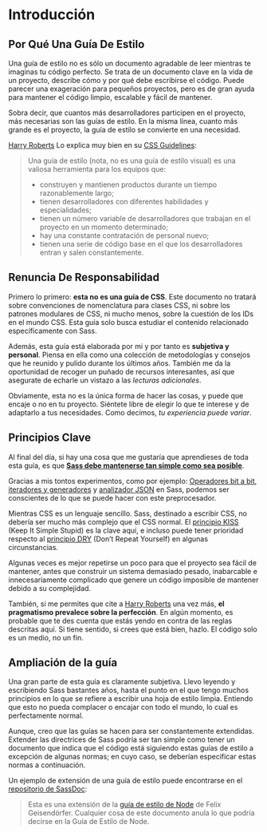
# Introducción

## Por Qué Una Guía De Estilo

Una guía de estilo no es sólo un documento agradable de leer mientras te imaginas tu código perfecto. Se trata de un documento clave en la vida de un proyecto, describe cómo y por qué debe escribirse el código. Puede parecer una exageración para pequeños proyectos, pero es de gran ayuda para mantener el código limpio, escalable y fácil de mantener.

Sobra decir, que cuantos más desarrolladores participen en el proyecto, más necesarias son las guías de estilo. En la misma línea, cuanto más grande es el proyecto, la guía de estilo se convierte en una necesidad.

[Harry Roberts](https://csswizardry.com) Lo explica muy bien en su [CSS Guidelines](https://cssguidelin.es/#the-importance-of-a-styleguide):

<blockquote>
  <p>Una guía de estilo (nota, no es una guía de estilo visual) es una valiosa herramienta para los equipos que:</p>
  <ul>
    <li>construyen y mantienen productos durante un tiempo razonablemente largo;</li>
    <li>tienen desarrolladores con diferentes habilidades y especialidades;</li>
    <li>tienen un número variable de desarrolladores que trabajan en el proyecto en un momento determinado;</li>
    <li>hay una constante contratación de personal nuevo;</li>
    <li>tienen una serie de código base en el que los desarrolladores entran y salen constantemente.</li>
  </ul>
</blockquote>

## Renuncia De Responsabilidad

Primero lo primero: **esta no es una guía de CSS**. Este documento no tratará sobre convenciones de nomenclatura para clases CSS, ni sobre los patrones modulares de CSS, ni mucho menos, sobre la cuestión de los IDs en el mundo CSS. Esta guía solo busca estudiar el contenido relacionado específicamente con Sass.

Además, esta guía está elaborada por mi y por tanto es **subjetiva y personal**. Piensa en ella como una colección de metodologías y consejos que he reunido y pulido durante los últimos años. También me da la oportunidad de recoger un puñado de recursos interesantes, así que asegurate de echarle un vistazo a las *lecturas adicionales*.

Obviamente, esta no es la única forma de hacer las cosas, y puede que encaje o no en tu proyecto. Siéntete libre de elegir lo que te interese y de adaptarlo a tus necesidades. Como decimos, *tu experiencia puede variar*.

## Principios Clave

Al final del día, si hay una cosa que me gustaría que aprendieses de toda esta guía, es que **[Sass debe mantenerse tan simple como sea posible](https://www.sitepoint.com/keep-sass-simple/)**.

Gracias a mis tontos experimentos, como por ejemplo: [Operadores bit a bit](https://github.com/KittyGiraudel/SassyBitwise), [iteradores y generadores](https://github.com/KittyGiraudel/SassyIteratorsGenerators) y [analizador JSON](https://github.com/KittyGiraudel/SassyJSON) en Sass, podemos ser conscientes de lo que se puede hacer con este preprocesador.

Mientras CSS es un lenguaje sencillo. Sass, destinado a escribir CSS, no debería ser mucho más complejo que el CSS normal. El [principio KISS](https://es.wikipedia.org/wiki/Principio_KISS) (Keep It Simple Stupid) es la clave aquí, e incluso puede tener prioridad respecto al [principio DRY](https://es.wikipedia.org/wiki/No_te_repitas) (Don’t Repeat Yourself) en algunas circunstancias.

Algunas veces es mejor repetirse un poco para que el proyecto sea fácil de mantener, antes que construir un sistema demasiado pesado, inabarcable e innecesariamente complicado que genere un código imposible de mantener debido a su complejidad.

También, si me permites que cite a [Harry Roberts](https://csswizardry.com) una vez más, **el pragmatismo prevalece sobre la perfección**. En algún momento, es probable que te des cuenta que estás yendo en contra de las reglas descritas aquí. Si tiene sentido, si crees que está bien, hazlo. El código solo es un medio, no un fin.



## Ampliación de la guía

Una gran parte de esta guía es claramente subjetiva. Llevo leyendo y escribiendo Sass bastantes años, hasta el punto en el que tengo muchos principios en lo que se refiere a escribir una hoja de estilo limpia. Entiendo que esto no pueda complacer o encajar con todo el mundo, lo cual es perfectamente normal.

Aunque, creo que las guías se hacen para ser constantemente extendidas. Extender las directrices de Sass podría ser tan simple como tener un documento que indica que el código está siguiendo estas guías de estilo a excepción de algunas normas; en cuyo caso, se deberían especificar estas normas a continuación.

Un ejemplo de extensión de una guía de estilo puede encontrarse en el [repositorio de SassDoc](https://github.com/SassDoc/sassdoc/blob/master/GUIDELINES.md):

> Esta es una extensión de la [guía de estilo de Node](https://github.com/felixge/node-style-guide) de Felix Geisendörfer. Cualquier cosa de este documento anula lo que podría decirse en la Guía de Estilo de Node.

